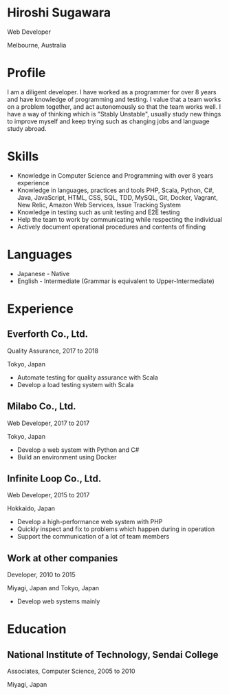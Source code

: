 # Hiroshi Sugawara

Web Developer

Melbourne, Australia

# Profile

I am a diligent developer. I have worked as a programmer for over 8 years and have knowledge of programming and testing. I value that a team works on a problem together, and act autonomously so that the team works well. I have a way of ​​thinking which is "Stably Unstable", usually study new things to improve myself and keep trying such as changing jobs and language study abroad.

# Skills

- Knowledge in Computer Science and Programming with over 8 years experience
- Knowledge in languages, practices and tools PHP, Scala, Python, C#, Java, JavaScript, HTML, CSS, SQL, TDD, MySQL, Git, Docker, Vagrant, New Relic, Amazon Web Services, Issue Tracking System
- Knowledge in testing such as unit testing and E2E testing
- Help the team to work by communicating while respecting the individual
- Actively document operational procedures and contents of finding

# Languages

- Japanese - Native
- English - Intermediate (Grammar is equivalent to Upper-Intermediate)

# Experience

## Everforth Co., Ltd.

Quality Assurance, 2017 to 2018

Tokyo, Japan

- Automate testing for quality assurance with Scala
- Develop a load testing system with Scala

## Milabo Co., Ltd.

Web Developer, 2017 to 2017

Tokyo, Japan

- Develop a web system with Python and C#
- Build an environment using Docker

## Infinite Loop Co., Ltd.

Web Developer, 2015 to 2017

Hokkaido, Japan

- Develop a high-performance web system with PHP
- Quickly inspect and fix to problems which happen during in operation
- Support the communication of a lot of team members

## Work at other companies

Developer, 2010 to 2015

Miyagi, Japan and Tokyo, Japan

- Develop web systems mainly

# Education

## National Institute of Technology, Sendai College

Associates, Computer Science, 2005 to 2010

Miyagi, Japan
